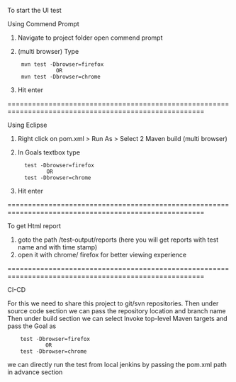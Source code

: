 To start the UI test

Using Commend Prompt

1. Navigate to project folder open commend prompt 

2. (multi browser)  Type

        mvn test -Dbrowser=firefox
                   OR
        mvn test -Dbrowser=chrome   
        
3. Hit enter

======================================================================================================

Using Eclipse 

1. Right click on pom.xml > Run As > Select 2 Maven build
(multi browser)
2. In Goals textbox  type

		 test -Dbrowser=firefox 
		        OR
		 test -Dbrowser=chrome  
		
3. Hit enter

======================================================================================================

To get Html report 

1. goto the path /test-output/reports (here you will get reports with test name and with time stamp)
2. open it with chrome/ firefox for better viewing experience 

======================================================================================================

CI-CD 

For this we need to share this project to git/svn repositories.
Then under source code section we can pass the repository location and branch name
Then under build section we can select Invoke top-level Maven targets and pass the Goal as 

		test -Dbrowser=firefox 
		        OR
		test -Dbrowser=chrome 
                                                                                           
we can directly run the test from local jenkins by passing the pom.xml path in advance section                                                                                         
                                                                                          


